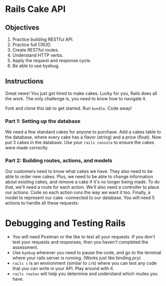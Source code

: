 # Rails Cake API

## Objectives
1. Practice building RESTful API.
2. Practice full CRUD.
4. Create RESTful routes.
3. Understand HTTP verbs.
5. Apply the request and response cycle.
6. Be able to use byebug.

## Instructions
Great news! You just got hired to make cakes. Lucky for you, Rails does all the work. The only challenge is, you need to know how to navigate it.

Fork and clone this lab to get started. Run `bundle`. Code away!

### Part 1: Setting up the database
We need a few standard cakes for anyone to purchase. Add a cakes table to the database, where every cake has a flavor (string) and a price (float). Now put 3 cakes in the database. Use your `rails console` to ensure the cakes were made correctly.

### Part 2: Building routes, actions, and models
Our customers need to know what cakes we have. They also need to be able to order new cakes. Plus, we need to be able to change information about existing cakes, and remove a cake if it's no longer being made. To do that, we'll need a route for each action. We'll also need a controller to place our actions. Code so each action runs the way we want it too. Finally, a model to represent our cake -connected to our database. You will need 5 actions to handle all these requests:

<!-- * get all cakes -->
<!-- * get a single cake by its id -->
<!-- * add a new cake -->
<!-- * change an existing cake -->
<!-- * remove a cake -->

# Debugging and Testing Rails
* You will need Postman or the like to test all your requests. If you don't test your requests and responses, then you haven't completed the assessment.
* Use `byebug` wherever you need to pause the code, and go to the terminal where your rails server is running. (Works just like binding.pry)
* `rails c` is an environment (similar to `irb`) where you can test any code that you can write in your API. Play around with it.
* `rails routes` will help you determine and understand which routes you have.